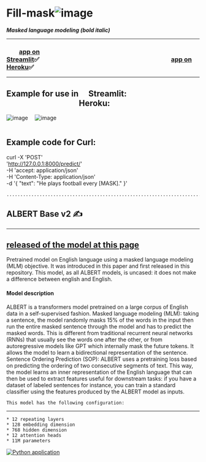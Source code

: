 # Fill-mask![image](https://user-images.githubusercontent.com/80875367/150012330-38df6b01-bee5-4e6b-8def-a8b7abf28579.png)

___Masked language modeling (bold italic)___
__________
### &emsp;&emsp;<a href="https://share.streamlit.io/ekaterinavz/fillmask/uber_pickups.py">app on Streamlit</a>&#9989;&emsp;&emsp;&emsp;&emsp;&emsp;&emsp;&emsp;&emsp;&emsp;&emsp;&emsp;&emsp;&emsp;&emsp;&emsp;&emsp;&emsp;&emsp;&emsp;&emsp;&emsp;<a href="https://fill-mask.herokuapp.com/docs">app on Heroku</a>&#9989;

----

## Example for use in &emsp;Streamlit: &emsp;&emsp;&emsp;&emsp;&emsp;&emsp;&emsp;&emsp;&emsp;Heroku:

![image](https://user-images.githubusercontent.com/80875367/150005724-29046fa2-8e0f-43f8-b59c-0bc8538e596f.png) 
&emsp;![image](https://user-images.githubusercontent.com/80875367/150077365-52318f18-c6cc-416d-b33a-9b105902bea8.png)
```
```
## Example code for Curl:
   curl -X 'POST' \
  'http://127.0.0.1:8000/predict/' \
  -H 'accept: application/json' \
  -H 'Content-Type: application/json' \
  -d '{
  "text": "He plays football every [MASK]."
   }'
```
...................................................................................................................................
```
   ## ALBERT Base v2 &#9997;
----
[released of the model at this page](https://huggingface.co/albert-base-v2)
----

   Pretrained model on English language using a masked language modeling (MLM) objective. It was introduced in
   this paper and first released in this repository. This model, as all ALBERT models, is uncased: it does not make a difference between english and English.


   #### Model description
  ALBERT is a transformers model pretrained on a large corpus of English data in a self-supervised fashion.
  Masked language modeling (MLM): taking a sentence, the model randomly masks 15% of the words in the input then run the entire masked sentence through the 
  model and has to       predict the masked words. This is different from traditional recurrent neural networks (RNNs) that usually see the words one after 
  the other, or from autoregressive models       like GPT which internally mask the future tokens. It allows the model to learn a bidirectional representation
  of the sentence.
  Sentence Ordering Prediction (SOP): ALBERT uses a pretraining loss based on predicting the ordering of two consecutive segments of text.
  This way, the model learns an inner representation of the English language that can then be used to extract features useful for downstream tasks: 
  if you have a dataset of labeled sentences for instance, you can train a standard classifier using the features produced by the ALBERT model as inputs.
```
This model has the following configuration:
```
__________________________________________________________________________________________________________________________________
	* 12 repeating layers
	* 128 embedding dimension
	* 768 hidden dimension
	* 12 attention heads
	* 11M parameters


[![Python application](https://github.com/EkaterinaVZ/fill-mask/actions/workflows/python-app.yml/badge.svg)](https://github.com/EkaterinaVZ/fill-mask/actions/workflows/python-app.yml)
